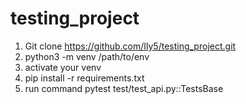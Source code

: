 # testing_project

1. Git clone https://github.com/Ily5/testing_project.git  
2. python3 -m venv /path/to/env  
3. activate your venv   
4. pip install -r requirements.txt  
5. run command  pytest test/test_api.py::TestsBase  
